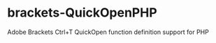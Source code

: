 brackets-QuickOpenPHP
=====================

Adobe Brackets Ctrl+T QuickOpen function definition support for PHP